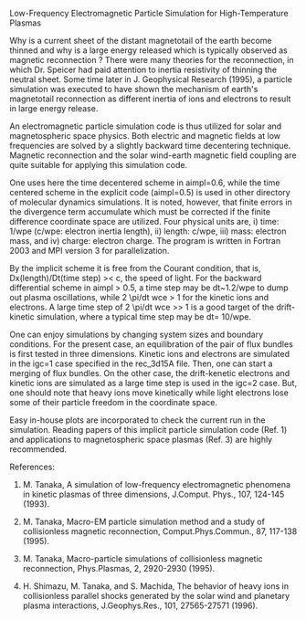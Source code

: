 Low-Frequency Electromagnetic Particle Simulation for High-Temperature Plasmas

Why is a current sheet of the distant magnetotail of the earth become thinned and why is a large energy released which is typically observed as magnetic reconnection ? There were many theories for the reconnection, in which Dr. Speicer had paid attention to inertia resistivity of thinning the neutral sheet. Some time later in J. Geophysical Research (1995), a particle simulation was executed to have shown the mechanism of earth's magnetotail reconnection as different inertia of ions and electrons to result in large energy release.

An electromagnetic particle simulation code is thus utilized for solar and magnetospheric space physics. Both electric and magnetic fields at low frequencies are solved by a slightly backward time decentering technique. Magnetic reconnection and the solar wind-earth magnetic field coupling are quite suitable for applying this simulation code.

One uses here the time decentered scheme in aimpl=0.6, while the time centered scheme in the explicit code (aimpl=0.5) is used in other directory of molecular dynamics simulations. It is noted, however, that finite errors in the divergence term accumulate which must be corrected if the finite difference coordinate space are utilized. Four physical units are, i) time: 1/wpe (c/wpe: electron inertia length), ii) length: c/wpe, iii) mass: electron mass, and iv) charge: electron charge. The program is written in Fortran 2003 and MPI version 3 for parallelization.

By the implicit scheme it is free from the Courant condition, that is, Dx(length)/Dt(time step) >< c, the speed of light. For the backward differential scheme in aimpl > 0.5, a time step may be dt~1.2/wpe to dump out plasma oscillations, while 2 \pi/dt wce > 1 for the kinetic ions and electrons. A large time step of 2 \pi/dt wce >> 1 is a good target of the drift-kinetic simulation, where a typical time step may be dt= 10/wpe.

One can enjoy simulations by changing system sizes and boundary conditions. For the present case, an equilibration of the pair of flux bundles is first tested in three dimensions. Kinetic ions and electrons are simulated in the igc=1 case specified in the rec_3d15A file. Then, one can start a merging of flux bundles. On the other case, the drift-kenetic electrons and kinetic ions are simulated as a large time step is used in the igc=2 case. But, one should note that heavy ions move kinetically while light electrons lose some of their particle freedom in the coordinate space.

Easy in-house plots are incorporated to check the current run in the simulation. Reading papers of this implicit particle simulation code (Ref. 1) and applications to magnetospheric space plasmas (Ref. 3) are highly recommended.


References:

1. M. Tanaka, A simulation of low-frequency electromagnetic phenomena in kinetic plasmas of three dimensions, J.Comput. Phys., 107, 124-145 (1993).

2. M. Tanaka, Macro-EM particle simulation method and a study of collisionless magnetic reconnection, Comput.Phys.Commun., 87, 117-138 (1995).

3. M. Tanaka, Macro-particle simulations of collisionless magnetic reconnection, Phys.Plasmas, 2, 2920-2930 (1995).

4. H. Shimazu, M. Tanaka, and S. Machida, The behavior of heavy ions in collisionless parallel shocks generated by the solar wind and planetary plasma interactions, J.Geophys.Res., 101, 27565-27571 (1996).


